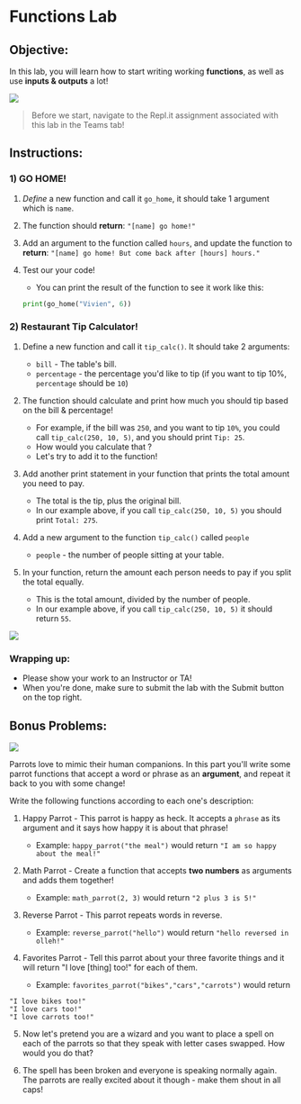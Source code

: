 # Functions Lab

## Objective: 
In this lab, you will learn how to start writing working **functions**, as well as use **inputs & outputs** a lot!


[![](https://thumbs.gfycat.com/SevereUnnaturalAlbino-size_restricted.gif)]()

> Before we start, navigate to the Repl.it assignment associated with this lab in the Teams tab!


## Instructions:

<!-- 

### 1) Excited @MEET!
1. *Define* a new function and call it `excited`, it should take 1 argument which is `name`.

2. The function should **return**: `[name] is super excited to be at MEET!`

3. Let a neighbor try it out!
    - You can print the result of the function to see it work like this:
    ```python
    print(excited("Maggie"))
    ```
    -->
### 1) GO HOME!

1. *Define* a new function and call it `go_home`, it should take 1 argument which is `name`.

2. The function should **return**: `"[name] go home!"`
    
3. Add an argument to the function called `hours`, and update the function to **return**: `"[name] go home! But come back after [hours] hours."`

3. Test our your code!
    - You can print the result of the function to see it work like this:
    ```python
    print(go_home("Vivien", 6))
    ```


### 2) Restaurant Tip Calculator!

1. Define a new function and call it `tip_calc()`. It should take 2 arguments:
    - `bill` - The table's bill.
    - `percentage` - the percentage you'd like to tip (if you want to tip 10%, `percentage` should be `10`)

2. The function should calculate and print how much you should tip based on the bill & percentage!
    - For example, if the bill was `250`, and you want to tip `10%`, you could call `tip_calc(250, 10, 5)`, and you should print `Tip: 25`.
    - How would you calculate that ?
    - Let's try to add it to the function!

3. Add another print statement in your function that prints the total amount you need to pay.
    - The total is the tip, plus the original bill.
    - In our example above, if you call `tip_calc(250, 10, 5)` you should print `Total: 275`.

4. Add a new argument to the function `tip_calc()` called `people`
    -  `people` - the number of people sitting at your table.
    

6. In your function, return the amount each person needs to pay if you split the total equally.
    - This is the total amount, divided by the number of people.
    - In our example above, if you call `tip_calc(250, 10, 5)` it should return `55`.

    

[![](https://thumbs.gfycat.com/ImpeccableInnocentHoiho-size_restricted.gif)]()

### Wrapping up:
- Please show your work to an Instructor or TA!
- When you're done, make sure to submit the lab with the Submit button on the top right.

<!-- 
## Wrapping up:

Run the test.
- If it passes:
    - You can go on to try the bonus problems at the bottom of the lab. Be sure you don't change any of the code you already wrote!
    - When you're done, make sure to submit the lab with the `Submit` button on the top right.
- If it fails:
    - Review the lab to see if you missed any steps. You need to follow the steps _exactly_ to pass.
    - If you have questions, ask a classmate, or call over an Instructor or TA
-->

## Bonus Problems:
[![](https://camo.githubusercontent.com/2f9feb41e6febba197c32171bba0924fe0b0123a/687474703a2f2f312e62702e626c6f6773706f742e636f6d2f2d4844492d58694c697264382f546f614a736568535930492f414141414141414142736f2f5848584f555f71444b336b2f73313630302f506172726f742b46756e6e792b50696374757265735f312e6a7067)]()

Parrots love to mimic their human companions. In this part you'll write some parrot functions that accept a word or phrase as an **argument**, and repeat it back to you with some change!

Write the following functions according to each one's description:

1. Happy Parrot - This parrot is happy as heck. It accepts a `phrase` as its argument and it says how happy it is about that phrase!  
    - Example: `happy_parrot("the meal")` would return `"I am so happy about the meal!"`

2. Math Parrot - Create a function that accepts **two numbers** as arguments and adds them together!
    - Example: `math_parrot(2, 3)` would return `"2 plus 3 is 5!"`

3. Reverse Parrot - This parrot repeats words in reverse.
    - Example: `reverse_parrot("hello")` would return `"hello reversed in olleh!"`

4. Favorites Parrot - Tell this parrot about your three favorite things and it will return "I love [thing] too!" for each of them.
    - Example: `favorites_parrot("bikes","cars","carrots")` would return 
    
```
"I love bikes too!"
"I love cars too!"
"I love carrots too!"
```

5. Now let's pretend you are a wizard and you want to place a spell on each of the parrots so that they speak with letter cases swapped. How would you do that? 

6. The spell has been broken and everyone is speaking normally again. The parrots are really excited about it though - make them shout in all caps!


